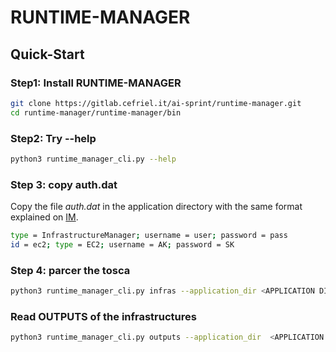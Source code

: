 # RUNTIME-MANAGER

## Quick-Start

### Step1: Install RUNTIME-MANAGER

```sh
git clone https://gitlab.cefriel.it/ai-sprint/runtime-manager.git
cd runtime-manager/runtime-manager/bin
```

### Step2: Try --help

```sh
python3 runtime_manager_cli.py --help
```
### Step 3: copy auth.dat 
Copy the file *auth.dat* in the application directory with the same format explained on [IM](https://imdocs.readthedocs.io/en/latest/gstarted.html?highlight=auth#authentication-file).

```sh
type = InfrastructureManager; username = user; password = pass
id = ec2; type = EC2; username = AK; password = SK
```
### Step 4: parcer the tosca

```sh
python3 runtime_manager_cli.py infras --application_dir <APPLICATION DIR> --dir_to_save <DIR TO SAVE THE TOSCA FILES>
```


### Read OUTPUTS of the infrastructures

```sh
python3 runtime_manager_cli.py outputs --application_dir  <APPLICATION DIR> --dir_to_save <DIR TO SAVE THE OUTPUT FILES>
```